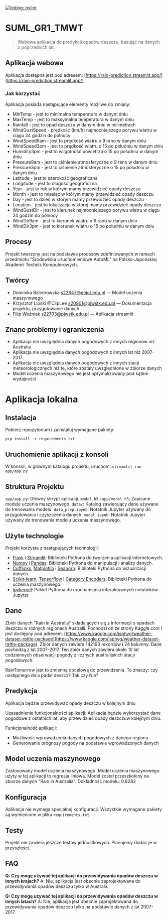 <!-- dokumentacja projektu -->

[![linting: pylint](https://img.shields.io/badge/linting-pylint-yellowgreen)](https://github.com/pylint-dev/pylint)

# SUML_GR1_TMWT

> Webowa aplikacja do predykcji opadów deszczu, bazując na danych z poprzednich lat.

## Aplikacja webowa

Aplikacja dostępna jest pod adresem: [https://rain-prediction.streamlit.app/](https://rain-prediction.streamlit.app/)

### Jak korzystać

Aplikacja posiada następujące elementy możliwe do zmiany:

- MinTemp - jest to minimalna temperatura w danym dniu
- MaxTemp - jest to maksymalna temperatura w danym dniu
- Rainfall - jest to opad deszczu w danym dniu w milimetrach
- WindGustSpeed - prędkość (km/h) najmocniejszego porywu wiatru w ciągu 24 godzin do północy
- WindSpeed9am - jest to prędkość wiatru o 9 rano w danym dniu
- WindSpeed3pm - jest to prędkość wiatru o 15 po południu w danym dniu
- Humidity3pm - jest to wilgotność powietrza o 15 po południu w danym dniu
- Pressure9am - jest to ciśnienie atmosferyczne o 9 rano w danym dniu
- Pressure3pm - jest to ciśnienie atmosferyczne o 15 po południu w danym dniu
- Latitude - jest to szerokość geograficzna
- Longitude - jest to długość geograficzna
- Year - jest to rok w którym mamy przewidzieć opady deszczu
- Month - jest to miesiąc w którym mamy przewidzieć opady deszczu
- Day - jest to dzień w którym mamy przewidzieć opady deszczu
- Location - jest to lokalizacja w której mamy przewidzieć opady deszczu
- WindGustDir - jest to kierunek najmocniejszego porywu wiatru w ciągu 24 godzin do północy
- WindDir9am - jest to kierunek wiatru o 9 rano w danym dniu
- WindDir3pm - jest to kierunek wiatru o 15 po południu w danym dniu

## Procesy

Projekt tworzony jest na podstawie procesów zdefiniowanych w ramach przedmiotu "Środowiska Uruchomieniowe AutoML" na Polsko-Japońskiej Akademii Technik Komputerowych.

## Twórcy

- Dominika Balcerowska <s22647@pejot.edu.pl> — Model uczenia maszynowego
- Krzysztof Lipski @ClipLee <s20901@pjwstk.edu.pl> — Dokumentacja projektu, przygotowanie danych
- Filip Woźniak <s22703@pjwstk.edu.pl> — Aplikacja streamlit

## Znane problemy i ograniczenia

- Aplikacja nie uwzględnia danych pogodowych z innych regionów niż Australia
- Aplikacja nie uwzględnia danych pogodowych z innych lat niż 2007-2017
- Aplikacja nie uwzględnia danych pogodowych z innych stacji meteorologicznych niż te, które zostały uwzględnione w zbiorze danych
- Model uczenia maszynowego nie jest optymalizowany pod kątem wydajności

# Aplikacja lokalna

## Instalacja

Pobierz repozytorium i zainstaluj wymagane pakiety:

`pip install -r requirements.txt`

## Uruchomienie aplikacji z konsoli

W konsoli, w głównym katalogu projektu, uruchom: `streamlit run app/app.py`

## Struktura Projektu

`app/app.py`: Główny skrypt aplikacji.
`model.h5` i `app/model.h5`: Zapisane modele uczenia maszynowego.
`data/`: Katalog zawierający dane używane do trenowania modelu.
`data_prep.ipynb`: Notatnik Jupyter używany do przygotowania i czyszczenia danych.
`model.ipynb`: Notatnik Jupyter używany do trenowania modelu uczenia maszynowego.

## Użyte technologie

Projekt korzysta z następujących technologii:

- [Flask](https://flask.palletsprojects.com/) i [Streamlit](https://streamlit.io/): Biblioteki Pythona do tworzenia aplikacji internetowych.
- [Numpy](https://numpy.org/) i [Pandas](https://pandas.pydata.org/): Biblioteki Pythona do manipulacji i analizy danych.
- [Cufflinks](https://github.com/santosjorge/cufflinks), [Matplotlib](https://matplotlib.org/) i [Seaborn](https://seaborn.pydata.org/): Biblioteki Pythona do wizualizacji danych.
- [Scikit-learn](https://scikit-learn.org/), [Tensorflow](https://www.tensorflow.org/) i [Category Encoders](https://contrib.scikit-learn.org/category_encoders/): Biblioteki Pythona do uczenia maszynowego.
- [Ipykernel](https://ipython.org/ipython-doc/3/development/kernels.html): Pakiet Pythona do uruchamiania interaktywnych notatników Jupyter.

## Dane

Zbiór danych "Rain in Australia" składających się z informacji o opadach deszczu w różnych regionach Australii. Pochodzi on ze strony Kaggle.com i jest dostępny pod adresem: [https://www.kaggle.com/jsphyg/weather-dataset-rattle-package](https://www.kaggle.com/jsphyg/weather-dataset-rattle-package). Zbiór danych zawiera 142193 rekordów i 24 kolumny. Dane pochodzą z lat 2007-2017. Ten zbiór danych zawiera około 10 lat codziennych obserwacji pogody z licznych australijskich stacji pogodowych.

RainTomorrow jest to zmienną docelową do przewidzenia. To znaczy: czy następnego dnia padał deszcz? Tak czy Nie?

## Predykcja

 Aplikacja będzie przewidywać opady deszczu w kolejnym dniu

Uzasadnienie funkcjonalności aplikacji: Aplikacja będzie wykorzystać dane pogodowe z ostatnich lat, aby przewidzieć opady deszczuw kolejnym dniu.

Funkcjonalność aplikacji:

- Możliwość wprowadzenia danych pogodowych z danego regionu
- Generowanie prognozy pogody na podstawie wprowadzonych danych

## Model uczenia maszynowego

Zastosowany model uczenia maszynowego: Model uczenia maszynowego użyty w tej aplikacji to regresja liniowa. Model został przeszkolony na zbiorze danych "Rain in Australia". Dokładność modelu: 0.8282

## Konfiguracja

Aplikacja nie wymaga specjalnej konfiguracji. Wszystkie wymagane pakiety są wymienione w pliku `requirements.txt`.

## Testy

Projekt nie zawiera jeszcze testów jednostkowych. Planujemy dodać je w przyszłości.

## FAQ

**Q: Czy mogę używać tej aplikacji do przewidywania opadów deszczu w innych krajach?**
A: Nie, aplikacja jest obecnie zaprojektowana do przewidywania opadów deszczu tylko w Australii.

**Q: Czy mogę używać tej aplikacji do przewidywania opadów deszczu w innych latach?**
A: Nie, aplikacja jest obecnie zaprojektowana do przewidywania opadów deszczu tylko na podstawie danych z lat 2007-2017.
